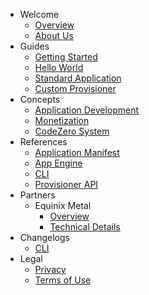 <!-- markdownlint-disable MD041 -->

- Welcome
  - [Overview](/welcome/overview)
  - [About Us](/welcome/about-us)
- Guides
  - [Getting Started](/guides/getting-started)
  - [Hello World](/guides/hello-world)
  - [Standard Application](/guides/appengine)
  - [Custom Provisioner](/guides/custom-provisioner)
- Concepts
  - [Application Development](/concepts/applications)
  - [Monetization](/concepts/monetization)
  - [CodeZero System](/concepts/codezero-system)
- References
  - [Application Manifest](/references/application-manifest)
  - [App Engine](/references/appengine)
  - [CLI](/references/cli)
  - [Provisioner API](/references/provisioner)
- Partners
  - Equinix Metal
    - [Overview](/partners/equinix)
    - [Technical Details](/partners/equinix-details)
- Changelogs
  - [CLI](/changelogs/cli)
- Legal
  - [Privacy](/legal/privacy)
  - [Terms of Use](/legal/terms)
